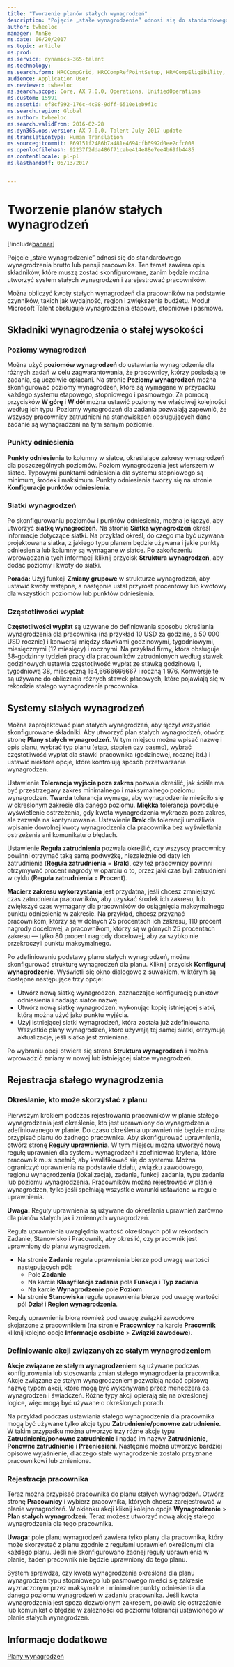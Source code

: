 ```yaml
---
title: "Tworzenie planów stałych wynagrodzeń"
description: "Pojęcie „stałe wynagrodzenie” odnosi się do standardowego wynagrodzenia brutto lub pensji pracownika. Ten artykuł zawiera opis składników, które muszą zostać skonfigurowane, zanim będzie można utworzyć plan stałych wynagrodzeń i zarejestrować pracowników."
author: twheeloc
manager: AnnBe
ms.date: 06/20/2017
ms.topic: article
ms.prod: 
ms.service: dynamics-365-talent
ms.technology: 
ms.search.form: HRCCompGrid, HRCCompRefPointSetup, HRMCompEligibility, HRMCompEvent, HRMFixedCompPlanTable
audience: Application User
ms.reviewer: twheeloc
ms.search.scope: Core, AX 7.0.0, Operations, UnifiedOperations
ms.custom: 15991
ms.assetid: ef8cf992-176c-4c98-9dff-6510e1eb9f1c
ms.search.region: Global
ms.author: twheeloc
ms.search.validFrom: 2016-02-28
ms.dyn365.ops.version: AX 7.0.0, Talent July 2017 update
ms.translationtype: Human Translation
ms.sourcegitcommit: 869151f2486b7a481e4694cfb6992d0ee2cfc008
ms.openlocfilehash: 92237f2dda486f71cabe414e88e7ee4b69fb4485
ms.contentlocale: pl-pl
ms.lasthandoff: 06/13/2017


---
```


# <a name="create-fixed-compensation-plans"></a>Tworzenie planów stałych wynagrodzeń

[!include[banner](includes/banner.md)]


Pojęcie „stałe wynagrodzenie” odnosi się do standardowego wynagrodzenia brutto lub pensji pracownika. Ten temat zawiera opis składników, które muszą zostać skonfigurowane, zanim będzie można utworzyć system stałych wynagrodzeń i zarejestrować pracowników.

Można obliczyć kwoty stałych wynagrodzeń dla pracowników na podstawie czynników, takich jak wydajność, region i zwiększenia budżetu. Moduł Microsoft Talent obsługuje wynagrodzenia etapowe, stopniowe i pasmowe.

## <a name="fixed-compensation-components"></a>Składniki wynagrodzenia o stałej wysokości
### <a name="compensation-levels"></a>Poziomy wynagrodzeń

Można użyć **poziomów wynagrodzeń** do ustawiania wynagrodzenia dla różnych zadań w celu zagwarantowania, że pracownicy, którzy posiadają te zadania, są uczciwie opłacani. Na stronie **Poziomy wynagrodzeń** można skonfigurować poziomy wynagrodzeń, które są wymagane w przypadku każdego systemu etapowego, stopniowego i pasmowego. Za pomocą przycisków **W górę** i **W dół** można ustawić poziomy we właściwej kolejności według ich typu. Poziomy wynagrodzeń dla zadania pozwalają zapewnić, że wszyscy pracownicy zatrudnieni na stanowiskach obsługujących dane zadanie są wynagradzani na tym samym poziomie.

### <a name="reference-points"></a>Punkty odniesienia

**Punkty odniesienia** to kolumny w siatce, określające zakresy wynagrodzeń dla poszczególnych poziomów. Poziom wynagrodzenia jest wierszem w siatce. Typowymi punktami odniesienia dla systemu stopniowego są minimum, środek i maksimum. Punkty odniesienia tworzy się na stronie **Konfiguracje punktów odniesienia**.

### <a name="compensation-grids"></a>Siatki wynagrodzeń

Po skonfigurowaniu poziomów i punktów odniesienia, można je łączyć, aby utworzyć **siatkę wynagrodzeń**. Na stronie **Siatka wynagrodzeń** określ informacje dotyczące siatki. Na przykład określ, do czego ma być używana projektowana siatka, z jakiego typu planem będzie używana i jakie punkty odniesienia lub kolumny są wymagane w siatce. Po zakończeniu wprowadzania tych informacji kliknij przycisk **Struktura wynagrodzeń**, aby dodać poziomy i kwoty do siatki. 

**Porada:** Użyj funkcji **Zmiany grupowe** w strukturze wynagrodzeń, aby ustawić kwoty wstępne, a następnie ustal przyrost procentowy lub kwotowy dla wszystkich poziomów lub punktów odniesienia.

### <a name="pay-frequencies"></a>Częstotliwości wypłat

**Częstotliwości wypłat** są używane do definiowania sposobu określania wynagrodzenia dla pracownika (na przykład 10 USD za godzinę, a 50 000 USD rocznie) i konwersji między stawkami godzinowymi, tygodniowymi, miesięcznymi (12 miesięcy) i rocznymi. Na przykład firmy, która obsługuje 38-godzinny tydzień pracy dla pracowników zatrudnionych według stawek godzinowych ustawia częstotliwość wypłat ze stawką godzinową 1, tygodniową 38, miesięczną 164,6666666667 i roczną 1 976. Konwersje te są używane do obliczania różnych stawek płacowych, które pojawiają się w rekordzie stałego wynagrodzenia pracownika.

## <a name="fixed-compensation-plans"></a>Systemy stałych wynagrodzeń
Można zaprojektować plan stałych wynagrodzeń, aby łączył wszystkie skonfigurowane składniki. Aby utworzyć plan stałych wynagrodzeń, otwórz stronę **Plany stałych wynagrodzeń**. W tym miejscu można wpisać nazwę i opis planu, wybrać typ planu (etap, stopień czy pasmo), wybrać częstotliwość wypłat dla stawki pracownika (godzinowej, rocznej itd.) i ustawić niektóre opcje, które kontrolują sposób przetwarzania wynagrodzeń. 

Ustawienie **Tolerancja wyjścia poza zakres** pozwala określić, jak ściśle ma być przestrzegany zakres minimalnego i maksymalnego poziomu wynagrodzeń. **Twarda** tolerancja wymaga, aby wynagrodzenie mieściło się w określonym zakresie dla danego poziomu. **Miękka** tolerancja powoduje wyświetlenie ostrzeżenia, gdy kwota wynagrodzenia wykracza poza zakres, ale zezwala na kontynuowanie. Ustawienie **Brak** dla tolerancji umożliwia wpisanie dowolnej kwoty wynagrodzenia dla pracownika bez wyświetlania ostrzeżenia ani komunikatu o błędach. 

Ustawienie **Reguła zatrudnienia** pozwala określić, czy wszyscy pracownicy powinni otrzymać taką samą podwyżkę, niezależnie od daty ich zatrudnienia (**Reguła zatrudnienia** = **Brak**), czy też pracownicy powinni otrzymywać procent nagrody w oparciu o to, przez jaki czas byli zatrudnieni w cyklu (**Reguła zatrudnienia** = **Procent**). 

**Macierz zakresu wykorzystania** jest przydatna, jeśli chcesz zmniejszyć czas zatrudnienia pracowników, aby uzyskać środek ich zakresu, lub zwiększyć czas wymagany dla pracowników do osiągnięcia maksymalnego punktu odniesienia w zakresie. Na przykład, chcesz przyznać pracownikom, którzy są w dolnych 25 procentach ich zakresu, 110 procent nagrody docelowej, a pracownikom, którzy są w górnych 25 procentach zakresu — tylko 80 procent nagrody docelowej, aby za szybko nie przekroczyli punktu maksymalnego. 

Po zdefiniowaniu podstawy planu stałych wynagrodzeń, można skonfigurować strukturę wynagrodzeń dla planu. Kliknij przycisk **Konfiguruj wynagrodzenie**. Wyświetli się okno dialogowe z suwakiem, w którym są dostępne następujące trzy opcje:

-   Utwórz nową siatkę wynagrodzeń, zaznaczając konfigurację punktów odniesienia i nadając siatce nazwę.
-   Utwórz nową siatkę wynagrodzeń, wykonując kopię istniejącej siatki, którą można użyć jako punktu wyjścia.
-   Użyj istniejącej siatki wynagrodzeń, która została już zdefiniowana. Wszystkie plany wynagrodzeń, które używają tej samej siatki, otrzymują aktualizacje, jeśli siatka jest zmieniana.

Po wybraniu opcji otwiera się strona **Struktura wynagrodzeń** i można wprowadzić zmiany w nowej lub istniejącej siatce wynagrodzeń.

## <a name="fixed-compensation-enrollment"></a>Rejestracja stałego wynagrodzenia
### <a name="determine-who-is-eligible-for-the-plan"></a>Określanie, kto może skorzystać z planu

Pierwszym krokiem podczas rejestrowania pracowników w planie stałego wynagrodzenia jest określenie, kto jest uprawniony do wynagrodzenia zdefiniowanego w planie. Do czasu określenia uprawnień nie będzie można przypisać planu do żadnego pracownika. Aby skonfigurować uprawnienia, otwórz stronę **Reguły uprawnienia**. W tym miejscu można utworzyć nową regułę uprawnień dla systemu wynagrodzeń i zdefiniować kryteria, które pracownik musi spełnić, aby kwalifikować się do systemu. Można ograniczyć uprawnienia na podstawie działu, związku zawodowego, regionu wynagrodzenia (lokalizacja), zadania, funkcji zadania, typu zadania lub poziomu wynagrodzenia. Pracowników można rejestrować w planie wynagrodzeń, tylko jeśli spełniają wszystkie warunki ustawione w regule uprawnienia. 

**Uwaga:** Reguły uprawnienia są używane do określania uprawnień zarówno dla planów stałych jak i zmiennych wynagrodzeń. 

Reguła uprawnienia uwzględnia wartość określonych pól w rekordach Zadanie, Stanowisko i Pracownik, aby określić, czy pracownik jest uprawniony do planu wynagrodzeń.

-   Na stronie **Zadanie** reguła uprawnienia bierze pod uwagę wartości następujących pól:
    -   Pole **Zadanie**
    -   Na karcie **Klasyfikacja zadania** pola **Funkcja** i **Typ zadania**
    -   Na karcie **Wynagrodzenie** pole **Poziom**
-   Na stronie **Stanowiska** reguła uprawnienia bierze pod uwagę wartości pól **Dział** i **Region wynagrodzenia**.

Reguły uprawnienia biorą również pod uwagę związki zawodowe skojarzone z pracownikiem (na stronie **Pracownicy** na karcie **Pracownik** kliknij kolejno opcje **Informacje osobiste** &gt; **Związki zawodowe**).

### <a name="define-fixed-compensation-actions"></a>Definiowanie akcji związanych ze stałym wynagrodzeniem

**Akcje związane ze stałym wynagrodzeniem** są używane podczas konfigurowania lub stosowania zmian stałego wynagrodzenia pracownika. Akcje związane ze stałym wynagrodzeniem pozwalają nadać opisową nazwę typom akcji, które mogą być wykonywane przez menedżera ds. wynagrodzeń i świadczeń. Różne typy akcji opierają się na określonej logice, więc mogą być używane o określonych porach. 

Na przykład podczas ustawiania stałego wynagrodzenia dla pracownika mogą być używane tylko akcje typu **Zatrudnienie/ponowne zatrudnienie**. W takim przypadku można utworzyć trzy różne akcje typu **Zatrudnienie/ponowne zatrudnienie** i nadać im nazwy **Zatrudnienie**, **Ponowne zatrudnienie** i **Przeniesieni**. Następnie można utworzyć bardziej opisowe wyjaśnienie, dlaczego stałe wynagrodzenie zostało przyznane pracownikowi lub zmienione.

### <a name="enroll-the-employee"></a>Rejestracja pracownika

Teraz można przypisać pracownika do planu stałych wynagrodzeń. Otwórz stronę **Pracownicy** i wybierz pracownika, których chcesz zarejestrować w planie wynagrodzeń. W okienku akcji kliknij kolejno opcje **Wynagrodzenie** &gt; **Plan stałych wynagrodzeń**. Teraz możesz utworzyć nową akcję stałego wynagrodzenia dla tego pracownika. 

**Uwaga:** pole planu wynagrodzeń zawiera tylko plany dla pracownika, który może skorzystać z planu zgodnie z regułami uprawnień określonymi dla każdego planu. Jeśli nie skonfigurowano żadnej reguły uprawnienia w planie, żaden pracownik nie będzie uprawniony do tego planu. 

System sprawdza, czy kwota wynagrodzenia określona dla planu wynagrodzeń typu stopniowego lub pasmowego mieści się zakresie wyznaczonym przez maksymalne i minimalne punkty odniesienia dla danego poziomu wynagrodzeń w zadaniu pracownika. Jeśli kwota wynagrodzenia jest spoza dozwolonym zakresem, pojawia się ostrzeżenie lub komunikat o błędzie w zależności od poziomu tolerancji ustawionego w planie stałych wynagrodzeń.

<a name="see-also"></a>Informacje dodatkowe
--------

[Plany wynagrodzeń](compensation-plans.md)





